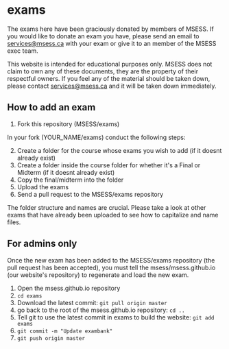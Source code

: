 # exams

The exams here have been graciously donated by members of MSESS. If you would like to donate an exam you have, please send an email to services@msess.ca with your exam or give it to an member of the MSESS exec team.

This website is intended for educational purposes only. MSESS does not claim to own any of these documents, they are the property of their respectful owners. If you feel any of the material should be taken down, please contact services@msess.ca and it will be taken down immediately.

## How to add an exam

1. Fork this repository (MSESS/exams)

In your fork (YOUR_NAME/exams) conduct the following steps:

2. Create a folder for the course whose exams you wish to add (if it doesnt already exist)
3. Create a folder inside the course folder for whether it's a Final or Midterm (if it doesnt already exist)
4. Copy the final/midterm into the folder
5. Upload the exams
6. Send a pull request to the MSESS/exams repository

The folder structure and names are crucial. Please take a look at other exams that have already been uploaded to see how to capitalize and name files.


## For admins only

Once the new exam has been added to the MSESS/exams repository (the pull request has been accepted), you must tell the msess/msess.github.io (our website's repository) to regenerate and load the new exam.

1. Open the msess.github.io repository
2. `cd exams`
3. Download the latest commit: `git pull origin master`
4. go back to the root of the msess.github.io repository: `cd ..`
5. Tell git to use the latest commit in exams to build the website: `git add exams`
6. `git commit -m "Update exambank"`
7. `git push origin master`
